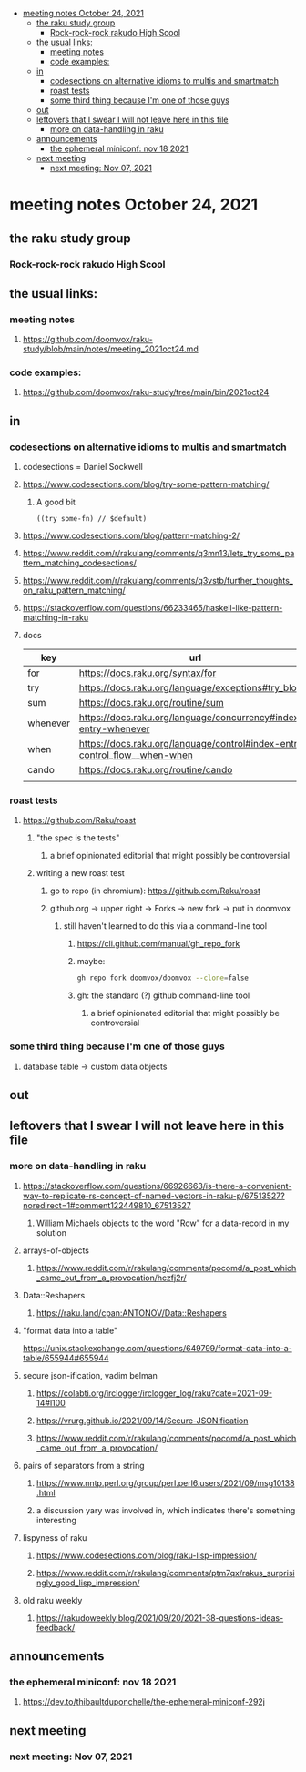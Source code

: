 - [meeting notes October 24, 2021](#org18dbb01)
  - [the raku study group](#org4417d76)
    - [Rock-rock-rock rakudo High Scool](#orgd0a3c94)
  - [the usual links:](#org12393ad)
    - [meeting notes](#org010afe3)
    - [code examples:](#org765f455)
  - [in](#org1e6af13)
    - [codesections on alternative idioms to multis and smartmatch](#org452abe3)
    - [roast tests](#org289e846)
    - [some third thing because I'm one of those guys](#orgd623eba)
  - [out](#orga5116b9)
  - [leftovers that I swear I will not leave here in this file](#orgee204bf)
    - [more on data-handling in raku](#org39c53d8)
  - [announcements](#org63f2545)
    - [the ephemeral miniconf: nov 18 2021](#org4ece0bc)
  - [next meeting](#orgeaba9ae)
    - [next meeting: Nov 07, 2021](#org34272d0)


<a id="org18dbb01"></a>

# meeting notes October 24, 2021


<a id="org4417d76"></a>

## the raku study group


<a id="orgd0a3c94"></a>

### Rock-rock-rock rakudo High Scool


<a id="org12393ad"></a>

## the usual links:


<a id="org010afe3"></a>

### meeting notes

1.  <https://github.com/doomvox/raku-study/blob/main/notes/meeting_2021oct24.md>


<a id="org765f455"></a>

### code examples:

1.  <https://github.com/doomvox/raku-study/tree/main/bin/2021oct24>


<a id="org1e6af13"></a>

## in


<a id="org452abe3"></a>

### codesections on alternative idioms to multis and smartmatch

1.  codesections = Daniel Sockwell

2.  <https://www.codesections.com/blog/try-some-pattern-matching/>

    1.  A good bit
    
        ```perl6
        ((try some-fn) // $default)
        ```

3.  <https://www.codesections.com/blog/pattern-matching-2/>

4.  <https://www.reddit.com/r/rakulang/comments/q3mn13/lets_try_some_pattern_matching_codesections/>

5.  <https://www.reddit.com/r/rakulang/comments/q3vstb/further_thoughts_on_raku_pattern_matching/>

6.  <https://stackoverflow.com/questions/66233465/haskell-like-pattern-matching-in-raku>

7.  docs

    | key      | url                                                                          |  |
    |-------- |---------------------------------------------------------------------------- |--- |
    | for      | <https://docs.raku.org/syntax/for>                                           |  |
    | try      | <https://docs.raku.org/language/exceptions#try_blocks>                       |  |
    | sum      | <https://docs.raku.org/routine/sum>                                          |  |
    | whenever | <https://docs.raku.org/language/concurrency#index-entry-whenever>            |  |
    | when     | <https://docs.raku.org/language/control#index-entry-control_flow__when-when> |  |
    | cando    | <https://docs.raku.org/routine/cando>                                        |  |
    |          |                                                                              |  |


<a id="org289e846"></a>

### roast tests

1.  <https://github.com/Raku/roast>

    1.  "the spec is the tests"
    
        1.  a brief opinionated editorial that might possibly be controversial
    
    2.  writing a new roast test
    
        1.  go to repo (in chromium): <https://github.com/Raku/roast>
        
        2.  github.org -> upper right -> Forks -> new fork -> put in doomvox
        
            1.  still haven't learned to do this via a command-line tool
            
                1.  <https://cli.github.com/manual/gh_repo_fork>
                
                2.  maybe:
                
                    ```sh
                    gh repo fork doomvox/doomvox --clone=false
                    ```
                
                3.  gh: the standard (?) github command-line tool
                
                    1.  a brief opinionated editorial that might possibly be controversial


<a id="orgd623eba"></a>

### some third thing because I'm one of those guys

1.  database table -> custom data objects


<a id="orga5116b9"></a>

## out


<a id="orgee204bf"></a>

## leftovers that I swear I will not leave here in this file


<a id="org39c53d8"></a>

### more on data-handling in raku

1.  <https://stackoverflow.com/questions/66926663/is-there-a-convenient-way-to-replicate-rs-concept-of-named-vectors-in-raku-p/67513527?noredirect=1#comment122449810_67513527>

    1.  William Michaels objects to the word "Row" for a data-record in my solution

2.  arrays-of-objects

    1.  <https://www.reddit.com/r/rakulang/comments/pocomd/a_post_which_came_out_from_a_provocation/hczfj2r/>

3.  Data::Reshapers

    1.  <https://raku.land/cpan:ANTONOV/Data::Reshapers>

4.  "format data into a table"

    <https://unix.stackexchange.com/questions/649799/format-data-into-a-table/655944#655944>

5.  secure json-ification, vadim belman

    1.  <https://colabti.org/irclogger/irclogger_log/raku?date=2021-09-14#l100>
    
    2.  <https://vrurg.github.io/2021/09/14/Secure-JSONification>
    
    3.  <https://www.reddit.com/r/rakulang/comments/pocomd/a_post_which_came_out_from_a_provocation/>

6.  pairs of separators from a string

    1.  <https://www.nntp.perl.org/group/perl.perl6.users/2021/09/msg10138.html>
    
    2.  a discussion yary was involved in, which indicates there's something interesting

7.  lispyness of raku

    1.  <https://www.codesections.com/blog/raku-lisp-impression/>
    
    2.  <https://www.reddit.com/r/rakulang/comments/ptm7qx/rakus_surprisingly_good_lisp_impression/>

8.  old raku weekly

    1.  <https://rakudoweekly.blog/2021/09/20/2021-38-questions-ideas-feedback/>


<a id="org63f2545"></a>

## announcements


<a id="org4ece0bc"></a>

### the ephemeral miniconf: nov 18 2021

1.  <https://dev.to/thibaultduponchelle/the-ephemeral-miniconf-292j>


<a id="orgeaba9ae"></a>

## next meeting


<a id="org34272d0"></a>

### next meeting: Nov 07, 2021
